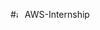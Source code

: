 #<img width="10" height="10" alt="image" src="https://github.com/user-attachments/assets/f567c993-4e8f-4326-afc2-f4666689e731" />
AWS-Internship
